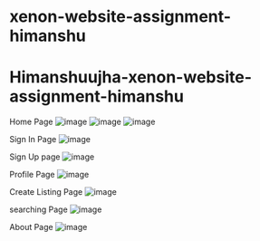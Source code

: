﻿# xenon-website-assignment-himanshu
# Himanshuujha-xenon-website-assignment-himanshu

Home Page
![image](https://github.com/user-attachments/assets/433ae78c-d9df-41d4-9808-021971455cb9)
![image](https://github.com/user-attachments/assets/8c108f7d-b5f9-41aa-8325-ce75d34c4573)
![image](https://github.com/user-attachments/assets/6efc2477-2197-4ddf-8d88-53d6009ebc16)

Sign In Page
![image](https://github.com/user-attachments/assets/70f2821a-df8b-4e12-9df5-08c0641cf3ee)

Sign Up page
![image](https://github.com/user-attachments/assets/402b3703-a9b3-4082-8ff6-e1c31aab4362)

Profile Page
![image](https://github.com/user-attachments/assets/488ddb05-7d90-48d9-9a97-f77a8096a06f)

Create Listing Page
![image](https://github.com/user-attachments/assets/c45f7569-86c3-46eb-a0b4-2c4e78ce5b30)

 searching Page
 ![image](https://github.com/user-attachments/assets/2ee62ce4-62fc-447e-8a72-13885a1c6efc)

 

About Page
![image](https://github.com/user-attachments/assets/5d1abe18-c487-4d6b-a02f-b92c8a2757a2)



